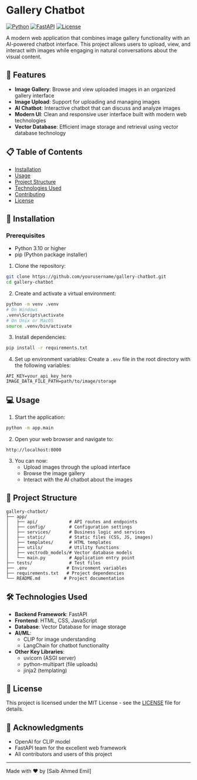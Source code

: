 # Gallery Chatbot

[![Python](https://img.shields.io/badge/python-3.10+-blue.svg)](https://www.python.org/downloads/)
[![FastAPI](https://img.shields.io/badge/FastAPI-0.115.8-green.svg)](https://fastapi.tiangolo.com/)
[![License](https://img.shields.io/badge/license-MIT-blue.svg)](LICENSE)

A modern web application that combines image gallery functionality with an AI-powered chatbot interface. This project allows users to upload, view, and interact with images while engaging in natural conversations about the visual content.

## 🌟 Features

- **Image Gallery**: Browse and view uploaded images in an organized gallery interface
- **Image Upload**: Support for uploading and managing images
- **AI Chatbot**: Interactive chatbot that can discuss and analyze images
- **Modern UI**: Clean and responsive user interface built with modern web technologies
- **Vector Database**: Efficient image storage and retrieval using vector database technology

## 📋 Table of Contents

- [Installation](#installation)
- [Usage](#usage)
- [Project Structure](#project-structure)
- [Technologies Used](#technologies-used)
- [Contributing](#contributing)
- [License](#license)

## 🚀 Installation

### Prerequisites
- Python 3.10 or higher
- pip (Python package installer)

1. Clone the repository:
```bash
git clone https://github.com/yourusername/gallery-chatbot.git
cd gallery-chatbot
```

2. Create and activate a virtual environment:
```bash
python -m venv .venv
# On Windows
.venv\Scripts\activate
# On Unix or MacOS
source .venv/bin/activate
```

3. Install dependencies:
```bash
pip install -r requirements.txt
```

4. Set up environment variables:
Create a `.env` file in the root directory with the following variables:
```
API_KEY=your_api_key_here
IMAGE_DATA_FILE_PATH=path/to/image/storage
```

## 💻 Usage

1. Start the application:
```bash
python -m app.main
```

2. Open your web browser and navigate to:
```
http://localhost:8000
```

3. You can now:
   - Upload images through the upload interface
   - Browse the image gallery
   - Interact with the AI chatbot about the images

## 📁 Project Structure

```
gallery-chatbot/
├── app/
│   ├── api/            # API routes and endpoints
│   ├── config/         # Configuration settings
│   ├── services/       # Business logic and services
│   ├── static/         # Static files (CSS, JS, images)
│   ├── templates/      # HTML templates
│   ├── utils/          # Utility functions
│   ├── vectrodb_models/# Vector database models
│   └── main.py         # Application entry point
├── tests/              # Test files
├── .env               # Environment variables
├── requirements.txt   # Project dependencies
└── README.md         # Project documentation
```

## 🛠️ Technologies Used

- **Backend Framework**: FastAPI
- **Frontend**: HTML, CSS, JavaScript
- **Database**: Vector Database for image storage
- **AI/ML**: 
  - CLIP for image understanding
  - LangChain for chatbot functionality
- **Other Key Libraries**:
  - uvicorn (ASGI server)
  - python-multipart (file uploads)
  - jinja2 (templating)

[//]: # (## 🤝 Contributing)

[//]: # ()
[//]: # (Contributions are welcome! Please feel free to submit a Pull Request. For major changes, please open an issue first to discuss what you would like to change.)

[//]: # ()
[//]: # (1. Fork the repository)

[//]: # (2. Create your feature branch &#40;`git checkout -b feature/AmazingFeature`&#41;)

[//]: # (3. Commit your changes &#40;`git commit -m 'Add some AmazingFeature'`&#41;)

[//]: # (4. Push to the branch &#40;`git push origin feature/AmazingFeature`&#41;)

[//]: # (5. Open a Pull Request)

## 📄 License

This project is licensed under the MIT License - see the [LICENSE](LICENSE) file for details.

## 🙏 Acknowledgments

- OpenAI for CLIP model
- FastAPI team for the excellent web framework
- All contributors and users of this project

---

Made with ❤️ by [Saib Ahmed Emil] 